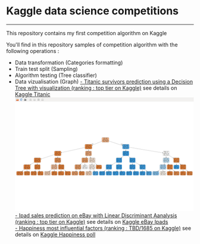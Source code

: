 # Kaggle data science competitions
----------------------------------
This repository contains my first competition algorithm on Kaggle

You'll find in this repository samples of competition algorithm with the following operations :
- Data transformation (Categories formatting)
- Train test split (Sampling)
- Algorithm testing (Tree classifier)
- Data vizualisation (Graph)
[- Titanic survivors prediction using a Decision Tree with visualization (ranking : top tier on Kaggle)](/KaggleTitanic.py) see details on [Kaggle Titanic](https://www.kaggle.com/c/titanic)
![Alt text](tree.png)
[- Ipad sales prediction on eBay with Linear Discriminant Aanalysis (ranking : top tier on Kaggle)](/KaggleiPad.py) see details on [Kaggle eBay Ipads](https://inclass.kaggle.com/c/15-071x-the-analytics-edge-summer-2015)    
[- Happiness most influential factors (ranking : TBD/1685 on Kaggle)](/KaggleHappiness.py) see details on [Kaggle Happiness poll](https://www.kaggle.com/c/the-analytics-edge-mit-15-071x)    
